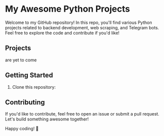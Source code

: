 
# My Awesome Python Projects
Welcome to my GitHub repository! In this repo, you'll find various Python projects related to backend development,
web scraping, and Telegram bots. Feel free to explore the code and contribute if you'd like!

## Projects
are yet to come

## Getting Started

1. Clone this repository:

## Contributing

If you'd like to contribute, feel free to open an issue or submit a pull request. Let's build something awesome together!

Happy coding! 🚀

<!---
mohebimohammad/mohebimohammad is a ✨ special ✨ repository because its `README.md` (this file) appears on your GitHub profile.
You can click the Preview link to take a look at your changes.
--->
